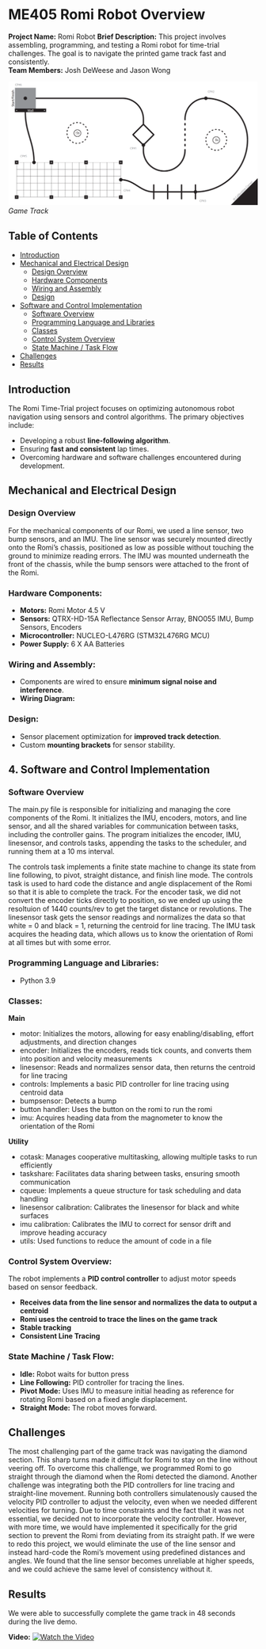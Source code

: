 # ME405 Romi Robot Overview

**Project Name:** Romi Robot
**Brief Description:** This project involves assembling, programming, and testing a Romi robot for time-trial challenges. The goal is to navigate the printed game track fast and consistently.  
**Team Members:** Josh DeWeese and Jason Wong

![alt text](https://github.com/jwong32528/me405-romi-mecha21/blob/pictures/gametrack.png)
*Game Track*

## Table of Contents
- [Introduction](#introduction)
- [Mechanical and Electrical Design](#mechanical-and-electrical-design)
  - [Design Overview](#design-overview)
  - [Hardware Components](#hardware-components)
  - [Wiring and Assembly](#wiring-and-assembly)
  - [Design](#design)
- [Software and Control Implementation](#software-and-control-implementation)
  - [Software Overview](#software-overview)
  - [Programming Language and Libraries](#programming-language-and-libraries)
  - [Classes](#classes)
  - [Control System Overview](#control-system-overview)
  - [State Machine / Task Flow](#state-machine--task-flow)
- [Challenges](#challenges)
- [Results](#results)



## Introduction
The Romi Time-Trial project focuses on optimizing autonomous robot navigation using sensors and control algorithms. The primary objectives include:
- Developing a robust **line-following algorithm**.
- Ensuring **fast and consistent** lap times.
- Overcoming hardware and software challenges encountered during development.

## Mechanical and Electrical Design

### Design Overview
For the mechanical components of our Romi, we used a line sensor, two bump sensors, and an IMU. The line sensor was securely mounted directly onto the Romi’s chassis, positioned as low as possible without touching the ground to minimize reading errors. The IMU was mounted underneath the front of the chassis, while the bump sensors were attached to the front of the Romi.

### **Hardware Components:**
- **Motors:** Romi Motor 4.5 V
- **Sensors:** QTRX-HD-15A Reflectance Sensor Array, BNO055 IMU, Bump Sensors, Encoders
- **Microcontroller:** NUCLEO-L476RG (STM32L476RG MCU)
- **Power Supply:** 6 X AA Batteries

### **Wiring and Assembly:**
- Components are wired to ensure **minimum signal noise and interference**.
- **Wiring Diagram:**

### **Design:**
- Sensor placement optimization for **improved track detection**.
- Custom **mounting brackets** for sensor stability.


## 4. Software and Control Implementation

### Software Overview

The main.py file is responsible for initializing and managing the core components of the Romi. It initializes the IMU, encoders, motors, and line sensor, and all the shared variables for communication between tasks, including the controller gains. The program initializes the encoder, IMU, linesensor, and controls tasks, appending the tasks to the scheduler, and running them at a 10 ms interval. 

The controls task implements a finite state machine to change its state from line following, to pivot, straight distance, and finish line mode. The controls task is used to hard code the distance and angle displacement of the Romi so that it is able to complete the track.  For the encoder task, we did not convert the encoder ticks directly to position, so we ended up using the resoltuion of 1440 counts/rev to get the target distance or revolutions. The linesensor task gets the sensor readings and normalizes the data so that white = 0 and black = 1, returning the centroid for line tracing. The IMU task acquires the heading data, which allows us to know the orientation of Romi at all times but with some error.



### **Programming Language and Libraries:**
- Python 3.9

### **Classes:**
**Main**
- motor: Initializes the motors, allowing for easy enabling/disabling, effort adjustments, and direction changes
- encoder: Initializes the encoders, reads tick counts, and converts them into position and velocity measurements
- linesensor: Reads and normalizes sensor data, then returns the centroid for line tracing
- controls: Implements a basic PID controller for line tracing using centroid data
- bumpsensor: Detects a bump
- button handler: Uses the button on the romi to run the romi
- imu: Acquires heading data from the magnometer to know the orientation of the Romi

**Utility**
- cotask: Manages cooperative multitasking, allowing multiple tasks to run efficiently
- taskshare: Facilitates data sharing between tasks, ensuring smooth communication
- cqueue: Implements a queue structure for task scheduling and data handling
- linesensor calibration: Calibrates the linesensor for black and white surfaces
- imu calibration: Calibrates the IMU to correct for sensor drift and improve heading accuracy
- utils: Used functions to reduce the amount of code in a file

### **Control System Overview:**
The robot implements a **PID control controller** to adjust motor speeds based on sensor feedback. 
- **Receives data from the line sensor and normalizes the data to output a centroid**
- **Romi uses the centroid to trace the lines on the game track**
- **Stable tracking**
- **Consistent Line Tracing**

### **State Machine / Task Flow:**
- **Idle:** Robot waits for button press
- **Line Following:** PID controller for tracing the lines.
- **Pivot Mode:** Uses IMU to measure initial heading as reference for rotating Romi based on a fixed angle displacement.
- **Straight Mode:** The robot moves forward.



## Challenges
The most challenging part of the game track was navigating the diamond section. This sharp turns made it difficult for Romi to stay on the line without veering off. To overcome this challenge, we programmed Romi to go straight through the diamond when the Romi detected the diamond. 
Another challenge was integrating both the PID controllers for line tracing and straight-line movement. Running both controllers simulatenously caused the velocity PID controller to adjust the velocity, even when we needed different velocities for turning. Due to time constraints and the fact that it was not essential, we decided not to incorporate the velocity controller. However, with more time, we would have implemented it specifically for the grid section to prevent the Romi from deviating from its straight path.
If we were to redo this project, we would eliminate the use of the line sensor and instead hard-code the Romi’s movement using predefined distances and angles. We found that the line sensor becomes unreliable at higher speeds, and we could achieve the same level of consistency without it.

## Results
We were able to successfully complete the game track in 48 seconds during the live demo. 

**Video:** 
[![Watch the Video](https://img.youtube.com/vi/Uyyd9d3AcY4/0.jpg)](https://youtu.be/Uyyd9d3AcY4)













